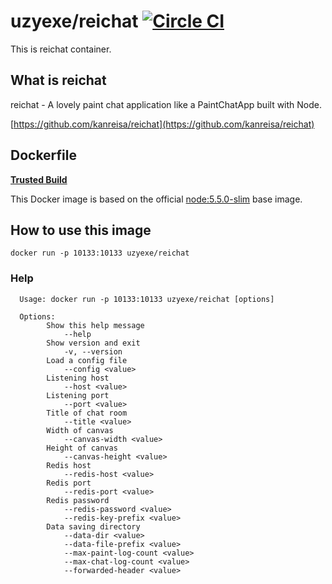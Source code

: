# uzyexe/reichat  [![Circle CI](https://circleci.com/gh/uzyexe/dockerfile-reichat.svg?style=svg)](https://circleci.com/gh/uzyexe/dockerfile-reichat)

This is reichat container.

## What is reichat

reichat - A lovely paint chat application like a PaintChatApp built with Node.

[https://github.com/kanreisa/reichat](https://github.com/kanreisa/reichat)

## Dockerfile

[**Trusted Build**](https://hub.docker.com/r/uzyexe/reichat/)

This Docker image is based on the official [node:5.5.0-slim](https://hub.docker.com/_/node/) base image.

## How to use this image

```
docker run -p 10133:10133 uzyexe/reichat
```

### Help

```
  Usage: docker run -p 10133:10133 uzyexe/reichat [options]

  Options:
        Show this help message
            --help
        Show version and exit
            -v, --version
        Load a config file
            --config <value>
        Listening host
            --host <value>
        Listening port
            --port <value>
        Title of chat room
            --title <value>
        Width of canvas
            --canvas-width <value>
        Height of canvas
            --canvas-height <value>
        Redis host
            --redis-host <value>
        Redis port
            --redis-port <value>
        Redis password
            --redis-password <value>
            --redis-key-prefix <value>
        Data saving directory
            --data-dir <value>
            --data-file-prefix <value>
            --max-paint-log-count <value>
            --max-chat-log-count <value>
            --forwarded-header <value>
```
